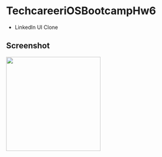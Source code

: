 # TechcareeriOSBootcampHw6
- LinkedIn UI Clone

## Screenshot

<p float="left">
<img src="https://user-images.githubusercontent.com/98055405/215622518-de4a2d25-9516-4126-a7c2-5f89dc7b5a59.png" width="255"/>
</p>
